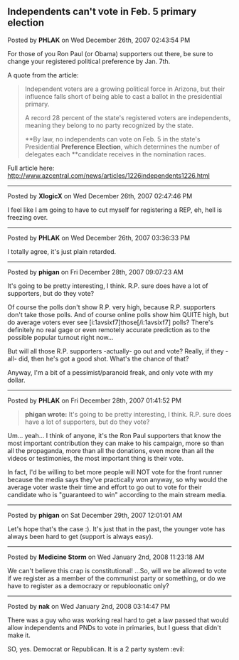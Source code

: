 ## Independents can't vote in Feb. 5 primary election
Posted by **PHLAK** on Wed December 26th, 2007 02:43:54 PM

For those of you Ron Paul (or Obama) supporters out there, be sure to change
your registered political preference by Jan. 7th.

A quote from the article:

> Independent voters are a growing political force in Arizona, but their
> influence falls short of being able to cast a ballot in the presidential
> primary.
>
> A record 28 percent of the state's registered voters are independents, meaning
> they belong to no party recognized by the state.
>
> **By law, no independents can vote on Feb. 5 in the state's Presidential
> **Preference Election**, which determines the number of delegates each
> **candidate receives in the nomination races.

Full article here:
<http://www.azcentral.com/news/articles/1226independents1226.html>

--------------------------------------------------------------------------------

Posted by **XlogicX** on Wed December 26th, 2007 02:47:46 PM

I feel like I am going to have to cut myself for registering a REP, eh, hell is
freezing over.

--------------------------------------------------------------------------------

Posted by **PHLAK** on Wed December 26th, 2007 03:36:33 PM

I totally agree, it's just plain retarded.

--------------------------------------------------------------------------------

Posted by **phigan** on Fri December 28th, 2007 09:07:23 AM

It's going to be pretty interesting, I think. R.P. sure does have a lot of
supporters, but do they vote?

Of course the polls don't show R.P. very high, because R.P. supporters don't
take those polls. And of course online polls show him QUITE high, but do average
voters ever see [i:1avsixf7]those[/i:1avsixf7] polls? There's definitely no real
gage or even remotely accurate prediction as to the possible popular turnout
right now...

But will all those R.P. supporters -actually- go out and vote? Really, if they
-all- did, then he's got a good shot. What's the chance of that?

Anyway, I'm a bit of a pessimist/paranoid freak, and only vote with my dollar.

--------------------------------------------------------------------------------

Posted by **PHLAK** on Fri December 28th, 2007 01:41:52 PM

> **phigan wrote:**
> It's going to be pretty interesting, I think. R.P. sure does have a lot of
> supporters, but do they vote?

Um... yeah... I think of anyone, it's the Ron Paul supporters that know the most
important contribution they can make to his campaign, more so than all the
propaganda, more than all the donations, even more than all the videos or
testimonies, the most important thing is their vote.

In fact, I'd be willing to bet more people will NOT vote for the front runner
because the media says they've practically won anyway, so why would the average
voter waste their time and effort to go out to vote for their candidate who is
"guaranteed to win" according to the main stream media.

--------------------------------------------------------------------------------

Posted by **phigan** on Sat December 29th, 2007 12:01:01 AM

Let's hope that's the case :). It's just that in the past, the younger vote has
always been hard to get (support is always easy).

--------------------------------------------------------------------------------

Posted by **Medicine Storm** on Wed January 2nd, 2008 11:23:18 AM

We can't believe this crap is constitutional! ...So, will we be allowed to vote
if we register as a member of the communist party or something, or do we have to
register as a democrazy or republoonatic only?

--------------------------------------------------------------------------------

Posted by **nak** on Wed January 2nd, 2008 03:14:47 PM

There was a guy who was working real hard to get a law passed that would allow
independents and PNDs to vote in primaries, but I guess that didn't make it.

SO, yes. Democrat or Republican.  It is a 2 party system  :evil:
